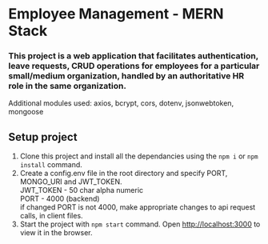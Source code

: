# Employee Management - MERN Stack
### This project is a web application that facilitates authentication, leave requests, CRUD operations for employees for a particular small/medium organization, handled by an authoritative HR role in the same organization.

Additional modules used: axios, bcrypt, cors, dotenv, jsonwebtoken, mongoose

## Setup project
1. Clone this project and install all the dependancies using the `npm i` or `npm install` command.
2. Create a config.env file in the root directory and specify PORT, MONGO_URI and JWT_TOKEN. <br/>
      JWT_TOKEN - 50 char alpha numeric <br/>
      PORT - 4000 (backend) <br/>
      if changed PORT is not 4000, make appropriate changes to api request calls, in client files.
4. Start the project with `npm start` command. Open [http://localhost:3000](http://localhost:3000) to view it in the browser.



